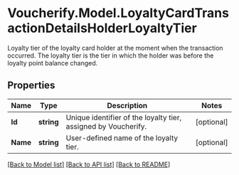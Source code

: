# Voucherify.Model.LoyaltyCardTransactionDetailsHolderLoyaltyTier
Loyalty tier of the loyalty card holder at the moment when the transaction occurred. The loyalty tier is the tier in which the holder was before the loyalty point balance changed.

## Properties

Name | Type | Description | Notes
------------ | ------------- | ------------- | -------------
**Id** | **string** | Unique identifier of the loyalty tier, assigned by Voucherify. | [optional] 
**Name** | **string** | User-defined name of the loyalty tier. | [optional] 

[[Back to Model list]](../README.md#documentation-for-models) [[Back to API list]](../README.md#documentation-for-api-endpoints) [[Back to README]](../README.md)

